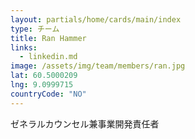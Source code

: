 ```yaml
---
layout: partials/home/cards/main/index
type: チーム
title: Ran Hammer
links:
  - linkedin.md
image: /assets/img/team/members/ran.jpg
lat: 60.5000209
lng: 9.0999715
countryCode: "NO"
---
```


ゼネラルカウンセル兼事業開発責任者